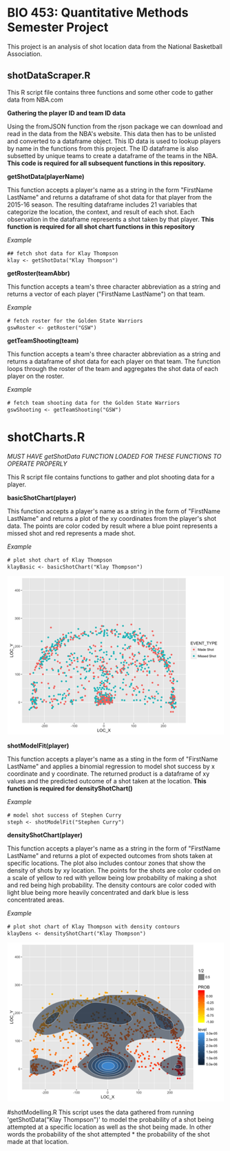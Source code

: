 BIO 453: Quantitative Methods Semester Project
=========================
This project is an analysis of shot location data from the National Basketball Association. 

## shotDataScraper.R
This R script file contains three functions and some other code to gather data from NBA.com

__Gathering the player ID and team ID data__

Using the fromJSON function from the rjson package we can download and read in the data from the NBA's website. This data then has to be unlisted and converted to a dataframe object. This ID data is used to lookup players by name in the functions from this project. The ID dataframe is also subsetted by unique teams to create a dataframe of the teams in the NBA. 
__This code is required for all subsequent functions in this repository.__

__getShotData(playerName)__

This function accepts a player's name as a string in the form "FirstName LastName" and returns a dataframe of shot data for that player from the 2015-16 season. The resulting dataframe includes 21 variables that categorize the location, the context, and result of each shot. Each observation in the dataframe represents a shot taken by that player. 
__This function is required for all shot chart functions in this repository__

  *Example*

```
## fetch shot data for Klay Thompson
klay <- getShotData("Klay Thompson")
```
__getRoster(teamAbbr)__

This function accepts a team's three character abbreviation as a string and returns a vector of each player ("FirstName LastName") on that team. 

*Example*
```
# fetch roster for the Golden State Warriors
gswRoster <- getRoster("GSW")
```
__getTeamShooting(team)__

This function accepts a team's three character abbreviation as a string and returns a dataframe of shot data for each player on that team. The function loops through the roster of the team and aggregates the shot data of each player on the roster.

*Example*
```
# fetch team shooting data for the Golden State Warriors
gswShooting <- getTeamShooting("GSW")
```

# shotCharts.R
*MUST HAVE getShotData FUNCTION LOADED FOR THESE FUNCTIONS TO OPERATE PROPERLY*

This R script file contains functions to gather and plot shooting data for a player.

__basicShotChart(player)__

This function accepts a player's name as a string in the form of "FirstName LastName" and returns a plot of the xy coordinates from the player's shot data. The points are color coded by result where a blue point represents a missed shot and red represents a made shot. 

*Example*
```
# plot shot chart of Klay Thompson
klayBasic <- basicShotChart("Klay Thompson")
```

![alt tag](https://raw.githubusercontent.com/oshimamh/nbaProj/master/klayBasic.png)


__shotModelFit(player)__

This function accepts a player's name as a sting in the form of "FirstName LastName" and applies a binomial regression to model shot success by x coordinate and y coordinate. The returned product is a dataframe of xy values and the predicted outcome of a shot taken at the location.
__This function is required for densityShotChart()__

*Example*
```
# model shot success of Stephen Curry
steph <- shotModelFit("Stephen Curry")
```

__densityShotChart(player)__

This function accepts a player's name as a string in the form of "FirstName LastName" and returns a plot of expected outcomes from shots taken at specific locations. The plot also includes contour zones that show the density of shots by xy location. The points for the shots are color coded on a scale of yellow to red with yellow being low probability of making a shot and red being high probability. The density contours are color coded with light blue being more heavily concentrated and dark blue is less concentrated areas.

*Example*
```
# plot shot chart of Klay Thompson with density contours
klayDens <- densityShotChart("Klay Thompson")
```
![alt tag](https://raw.githubusercontent.com/oshimamh/nbaProj/master/klayDens.png)

#shotModelling.R
This script uses the data gathered from running 'getShotData("Klay Thompson")' to model the probability of a shot being attempted at a specific location as well as the shot being made. In other words the probability of the shot attempted * the probability of the shot made at that location. 
